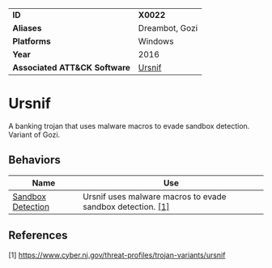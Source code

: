 |||
|---------|------------------------|
|**ID**|**X0022**|
|**Aliases**|Dreambot, Gozi|
|**Platforms**|Windows|
|**Year**| 2016 |
|**Associated ATT&CK Software**|[Ursnif](https://attack.mitre.org/software/S0386/)|

Ursnif
======
A banking trojan that uses malware macros to evade sandbox detection. Variant of Gozi.

Behaviors
---------
|Name|Use|
|---------------------|-------------------------------------------------------|
|[Sandbox Detection](https://github.com/MBCProject/mbc-beta/blob/master/anti-behavioral-analysis/detect-sandbox.md) | Ursnif uses malware macros to evade sandbox detection. [[1]](#1)|

References
----------
<a name="1">[1]</a> https://www.cyber.nj.gov/threat-profiles/trojan-variants/ursnif 
 